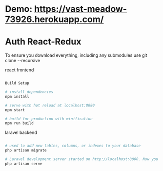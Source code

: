 # Demo: https://vast-meadow-73926.herokuapp.com/

# Auth React-Redux

To ensure you download everything, including any submodules use git clone --recursive

react frontend

``` bash 

Build Setup

# install dependencies
npm install

# serve with hot reload at localhost:8080
npm start

# build for production with minification
npm run build

```

laravel backend

``` bash 

# used to add new tables, columns, or indexes to your database
php artisan migrate 

# Laravel development server started on http://localhost:8000. Now you can point your browser to http://localhost:8000
php artisan serve 

```


